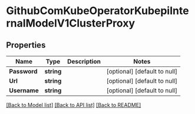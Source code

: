 # GithubComKubeOperatorKubepiInternalModelV1ClusterProxy

## Properties
Name | Type | Description | Notes
------------ | ------------- | ------------- | -------------
**Password** | **string** |  | [optional] [default to null]
**Url** | **string** |  | [optional] [default to null]
**Username** | **string** |  | [optional] [default to null]

[[Back to Model list]](../README.md#documentation-for-models) [[Back to API list]](../README.md#documentation-for-api-endpoints) [[Back to README]](../README.md)


